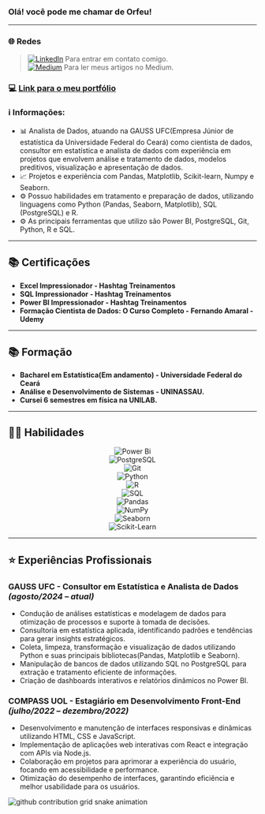 <h3 align="left">Olá! você pode me chamar de Orfeu! </h3>

----
### 🌐 Redes

> [![LinkedIn](https://img.shields.io/badge/LinkedIn-4682B4?style=for-the-badge&logo=linkedin&logoColor=white)](https://www.linkedin.com/in/orfev/) Para entrar em contato comigo.  
> [![Medium](https://img.shields.io/badge/Medium-FFFFFF?style=for-the-badge&logo=medium&logoColor=000000)](https://medium.com/@orfev)  Para ler meus artigos no Medium.


### 💻 [Link para o meu portfólio](https://github.com/orfeudev/analise-dados-portfolio)
### ℹ️ Informações:

- 📊 Analista de Dados, atuando na GAUSS UFC(Empresa Júnior de estatística da Universidade Federal do Ceará) como cientista de dados, consultor em estatística e analista de dados com experiência em projetos que envolvem análise e tratamento de dados, modelos preditivos, visualização e apresentação de dados.  
- 📈 Projetos e experiência com Pandas, Matplotlib, Scikit-learn, Numpy e Seaborn.  
- ⚙️ Possuo habilidades em tratamento e preparação de dados, utilizando linguagens como Python (Pandas, Seaborn, Matplotlib), SQL (PostgreSQL) e R.  
- ⚙️ As principais ferramentas que utilizo são Power BI, PostgreSQL, Git, Python, R e SQL.  

----

## 📚 Certificações
- **Excel Impressionador - Hashtag Treinamentos**
- **SQL Impressionador - Hashtag Treinamentos**
- **Power BI Impressionador - Hashtag Treinamentos**
- **Formação Cientista de Dados: O Curso Completo - Fernando Amaral - Udemy**

----

## 📚 Formação
-  **Bacharel em Estatística(Em andamento) - Universidade Federal do Ceará**
-  **Análise e Desenvolvimento de Sistemas - UNINASSAU.**
-  **Cursei 6 semestres em física na UNILAB.**

----

## 👩‍💻 Habilidades

<div align="center">

![Power Bi](https://img.shields.io/badge/power_bi-F2C811?style=for-the-badge&logo=powerbi&logoColor=black)  
![PostgreSQL](https://img.shields.io/badge/postgres-%23316192.svg?style=for-the-badge&logo=postgresql&logoColor=white)  
![Git](https://img.shields.io/badge/Git-F05032?style=for-the-badge&logo=git&logoColor=white)  
![Python](https://img.shields.io/badge/python-3670A0?style=for-the-badge&logo=python&logoColor=ffdd54)  
![R](https://img.shields.io/badge/R-276DC3?style=for-the-badge&logo=r&logoColor=white)  
![SQL](https://img.shields.io/badge/SQL-%2300758F.svg?style=for-the-badge&logo=sql&logoColor=white)  
![Pandas](https://img.shields.io/badge/pandas-%23150458.svg?style=for-the-badge&logo=pandas&logoColor=white)  
![NumPy](https://img.shields.io/badge/numpy-%23013243.svg?style=for-the-badge&logo=numpy&logoColor=white)  
![Seaborn](https://img.shields.io/badge/Seaborn-00BFFF?style=for-the-badge&logoColor=white)  
![Scikit-Learn](https://img.shields.io/badge/Scikit_Learn-F7931E?style=for-the-badge&logo=scikit-learn&logoColor=white)  


</div>

----

## ⭐️ Experiências Profissionais

### **GAUSS UFC - Consultor em Estatística e Analista de Dados** *(agosto/2024 – atual)*  
- Condução de análises estatísticas e modelagem de dados para otimização de processos e suporte à tomada de decisões.  
- Consultoria em estatística aplicada, identificando padrões e tendências para gerar insights estratégicos.  
- Coleta, limpeza, transformação e visualização de dados utilizando Python e suas principais bibliotecas(Pandas, Matplotlib e  Seaborn).  
- Manipulação de bancos de dados utilizando SQL no PostgreSQL para extração e tratamento eficiente de informações.  
- Criação de dashboards interativos e relatórios dinâmicos no Power BI. 

### **COMPASS UOL - Estagiário em Desenvolvimento Front-End** *(julho/2022 – dezembro/2022)*  
- Desenvolvimento e manutenção de interfaces responsivas e dinâmicas utilizando HTML, CSS e JavaScript.  
- Implementação de aplicações web interativas com React e integração com APIs via Node.js.  
- Colaboração em projetos para aprimorar a experiência do usuário, focando em acessibilidade e performance.  
- Otimização do desempenho de interfaces, garantindo eficiência e melhor usabilidade para os usuários.

<picture align="center">
  <source media="(prefers-color-scheme: dark)" srcset="https://raw.githubusercontent.com/orfeudev/orfeudev/output/github-contribution-grid-snake-dark.svg">
  <source media="(prefers-color-scheme: light)" srcset="https://raw.githubusercontent.com/orfeudev/orfeudev/output/github-contribution-grid-snake.svg">
  <img align="center" alt="github contribution grid snake animation" src="https://raw.githubusercontent.com/orfeudev/orfeudev/output/github-contribution-grid-snake.svg">
</picture>


